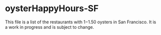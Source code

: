 oysterHappyHours-SF
===================

This file is a list of the restaurants with $1-$1.50 oysters in San Francisco. It is a work in progress and is subject to change.
